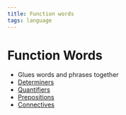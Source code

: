 ```yaml
---
title: Function words
tags: language
---
```


# Function Words
- Glues words and phrases together
- [Determiners](Determiners.md)
- [Quantifiers](Quantifiers.md)
- [Prepositions](Prepositions.md)
- [Connectives](Connectives.md)



































































































